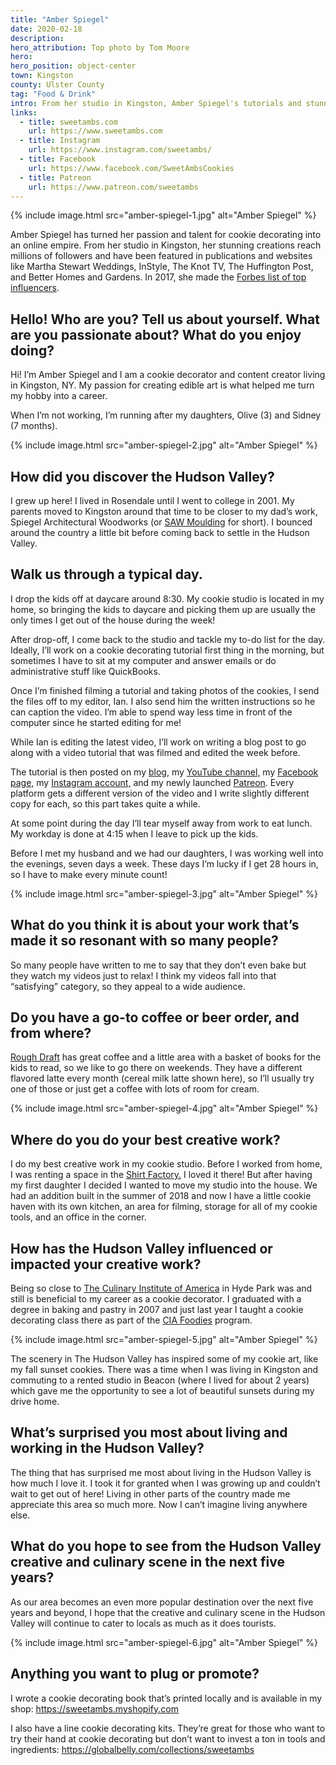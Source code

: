 ```yaml
---
title: "Amber Spiegel"
date: 2020-02-18
description:
hero_attribution: Top photo by Tom Moore
hero:
hero_position: object-center
town: Kingston
county: Ulster County
tag: "Food & Drink"
intro: From her studio in Kingston, Amber Spiegel's tutorials and stunning creations reach millions of followers.
links:
  - title: sweetambs.com
    url: https://www.sweetambs.com
  - title: Instagram
    url: https://www.instagram.com/sweetambs/
  - title: Facebook
    url: https://www.facebook.com/SweetAmbsCookies
  - title: Patreon
    url: https://www.patreon.com/sweetambs
---
```


{% include image.html src="amber-spiegel-1.jpg" alt="Amber Spiegel" %}

Amber Spiegel has turned her passion and talent for cookie decorating into an online empire. From her studio in Kingston, her stunning creations reach millions of followers and have been featured in publications and websites like Martha Stewart Weddings, InStyle, The Knot TV, The Huffington Post, and Better Homes and Gardens. In 2017, she made the [Forbes list of top influencers](https://www.forbes.com/profile/amber-spiegel/#1c0af9ec4125).

## Hello! Who are you? Tell us about yourself. What are you passionate about? What do you enjoy doing?

Hi! I’m Amber Spiegel and I am a cookie decorator and content creator living in Kingston, NY. My passion for creating edible art is what helped me turn my hobby into a career.

When I’m not working, I’m running after my daughters, Olive (3) and Sidney (7 months).

{% include image.html src="amber-spiegel-2.jpg" alt="Amber Spiegel" %}

## How did you discover the Hudson Valley?

I grew up here! I lived in Rosendale until I went to college in 2001. My parents moved to Kingston around that time to be closer to my dad’s work, Spiegel Architectural Woodworks (or [SAW Moulding](https://www.sawmoulding.com) for short). I bounced around the country a little bit before coming back to settle in the Hudson Valley.

## Walk us through a typical day.

I drop the kids off at daycare around 8:30. My cookie studio is located in my home, so bringing the kids to daycare and picking them up are usually the only times I get out of the house during the week!

After drop-off, I come back to the studio and tackle my to-do list for the day. Ideally, I’ll work on a cookie decorating tutorial first thing in the morning, but sometimes I have to sit at my computer and answer emails or do administrative stuff like QuickBooks.

Once I’m finished filming a tutorial and taking photos of the cookies, I send the files off to my editor, Ian. I also send him the written instructions so he can caption the video. I’m able to spend way less time in front of the computer since he started editing for me!

While Ian is editing the latest video, I’ll work on writing a blog post to go along with a video tutorial that was filmed and edited the week before.

The tutorial is then posted on my [blog](https://www.sweetambs.com), my [YouTube channel,](https://www.youtube.com/user/SweetAmbsCookies) my [Facebook page,](https://www.facebook.com/SweetAmbsCookies) my [Instagram account,](https://www.instagram.com/sweetambs/) and my newly launched [Patreon](https://www.patreon.com/sweetambs). Every platform gets a different version of the video and I write slightly different copy for each, so this part takes quite a while.

At some point during the day I’ll tear myself away from work to eat lunch. My workday is done at 4:15 when I leave to pick up the kids.

Before I met my husband and we had our daughters, I was working well into the evenings, seven days a week. These days I’m lucky if I get 28 hours in, so I have to make every minute count!

{% include image.html src="amber-spiegel-3.jpg" alt="Amber Spiegel" %}

## What do you think it is about your work that’s made it so resonant with so many people?

So many people have written to me to say that they don’t even bake but they watch my videos just to relax! I think my videos fall into that “satisfying” category, so they appeal to a wide audience.

## Do you have a go-to coffee or beer order, and from where?

[Rough Draft](https://www.roughdraftny.com/) has great coffee and a little area with a basket of books for the kids to read, so we like to go there on weekends. They have a different flavored latte every month (cereal milk latte shown here), so I’ll usually try one of those or just get a coffee with lots of room for cream.

{% include image.html src="amber-spiegel-4.jpg" alt="Amber Spiegel" %}

## Where do you do your best creative work?

I do my best creative work in my cookie studio. Before I worked from home, I was renting a space in the [Shirt Factory.](http://artistworkspace.com/) I loved it there! But after having my first daughter I decided I wanted to move my studio into the house. We had an addition built in the summer of 2018 and now I have a little cookie haven with its own kitchen, an area for filming, storage for all of my cookie tools, and an office in the corner.

## How has the Hudson Valley influenced or impacted your creative work?

Being so close to [The Culinary Institute of America](https://www.ciachef.edu/) in Hyde Park was and still is beneficial to my career as a cookie decorator. I graduated with a degree in baking and pastry in 2007 and just last year I taught a cookie decorating class there as part of the [CIA Foodies](https://www.ciafoodies.com/) program.

{% include image.html src="amber-spiegel-5.jpg" alt="Amber Spiegel" %}

The scenery in The Hudson Valley has inspired some of my cookie art, like my fall sunset cookies. There was a time when I was living in Kingston and commuting to a rented studio in Beacon (where I lived for about 2 years) which gave me the opportunity to see a lot of beautiful sunsets during my drive home.

## What’s surprised you most about living and working in the Hudson Valley?

The thing that has surprised me most about living in the Hudson Valley is how much I love it. I took it for granted when I was growing up and couldn’t wait to get out of here! Living in other parts of the country made me appreciate this area so much more. Now I can’t imagine living anywhere else.

## What do you hope to see from the Hudson Valley creative and culinary scene in the next five years?

As our area becomes an even more popular destination over the next five years and beyond, I hope that the creative and culinary scene in the Hudson Valley will continue to cater to locals as much as it does tourists.

{% include image.html src="amber-spiegel-6.jpg" alt="Amber Spiegel" %}

## Anything you want to plug or promote?

I wrote a cookie decorating book that’s printed locally and is available in my shop: <https://sweetambs.myshopify.com>

I also have a line cookie decorating kits. They’re great for those who want to try their hand at cookie decorating but don’t want to invest a ton in tools and ingredients: <https://globalbelly.com/collections/sweetambs>
